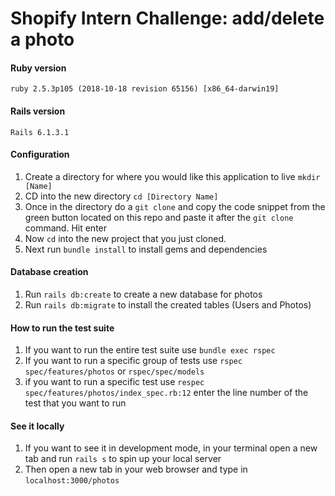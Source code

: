 # Shopify Intern Challenge: add/delete a photo

#### Ruby version
`ruby 2.5.3p105 (2018-10-18 revision 65156) [x86_64-darwin19]`

#### Rails version
`Rails 6.1.3.1`

#### Configuration
1. Create a directory for where you would like this application to live `mkdir [Name]`
2. CD into the new directory `cd [Directory Name]`
3. Once in the directory do a `git clone` and copy the code snippet from the green button located on this repo and paste it after the `git clone` command. Hit enter
4. Now `cd` into the new project that you just cloned.
5. Next run `bundle install` to install gems and dependencies

#### Database creation
1. Run `rails db:create` to create a new database for photos
2. Run `rails db:migrate` to install the created tables (Users and Photos)

#### How to run the test suite
1. If you want to run the entire test suite use `bundle exec rspec`
2. If you want to run a specific group of tests use `rspec spec/features/photos` or `rspec/spec/models`
3. if you want to run a specific test use `respec spec/features/photos/index_spec.rb:12` enter the line number of the test that you want to run

#### See it locally
1. If you want to see it in development mode, in your terminal open a new tab and run `rails s` to spin up your local server
2. Then open a new tab in your web browser and type in `localhost:3000/photos`
